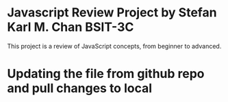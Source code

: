 # Javascript Review Project by Stefan Karl M. Chan BSIT-3C  
This project is a review of JavaScript concepts, from beginner to advanced.

# Updating the file from github repo and pull changes to local 